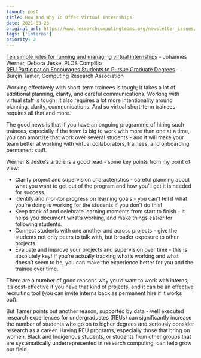 ```yaml
---
layout: post
title: How And Why To Offer Virtual Internships
date: 2021-03-26
original_url: https://www.researchcomputingteams.org/newsletter_issues/0067
tags: ['interns']
priority: 2
---
```


<!-- markdownlint-disable MD033 -->
<!-- markdownlint-disable MD041 -->
<!-- markdownlint-disable MD049 -->

[Ten simple rules for running and managing virtual internships](https://journals.plos.org/ploscompbiol/article?id=10.1371/journal.pcbi.1008599) - Johannes Werner, Debora Jeske, PLOS CompBio<br/>
[REU Participation Encourages Students to Pursue Graduate Degrees](https://cra.org/reu-participation-encourages-students-to-pursue-graduate-degrees/) - Burçin Tamer, Computing Research Association

Working effectively with short-term trainees is tough; it takes a lot of additional planning, clarity, and careful communications.  Working with virtual staff is tough; it also requires a lot more intentionality around planning, clarity, communications. And so virtual short-term trainees requires all that and more.

The good news is that if you have an ongoing programme of hiring such trainees, especially if the team is big to work with more than one at a time, you can amortize that work over several students - and it will make your team better at working with virtual collaborators, trainees, and onboarding permanent staff.

Werner & Jeske’s article is a good read - some key points from my point of view:

- Clarify project and supervision characteristics - careful planning about what you want to get out of the program and how you’ll get it is needed for success.
- Identify and monitor progress on learning goals - you can’t tell if what you’re doing is working for the students if you don’t do this!
- Keep track of and celebrate learning moments from start to finish - it helps you document what’s working, and make things easier for following students.
- Connect students with one another and across projects - give the students not only peers to talk with, but broader exposure to other projects.
- Evaluate and improve your projects and supervision over time - this is absolutely key! If you’re actually tracking what’s working and what doesn’t seem to be, you can make the experience better for you and the trainee over time.

There are a number of good reasons why you’d want to work with interns; it’s cost-effective if you have that kind of projects, and it can be an effective recruiting tool (you can invite interns back as permanent hire if it works out).

But Tamer points out another reason, supported by data - well executed research experiences for undergraduates (REUs) can significantly increase the number of students who go on to higher degrees and seriously consider research as a career.  Having REU programs, especially those that bring on women, Black and Indigenous students, or students from other groups that are systematically underrepresented in research computing, can help grow our field.